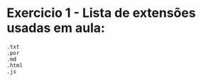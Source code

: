 # Exercicio 1 - Lista de extensões usadas em aula:
    .txt
    .por
    .md
    .html
    .js

    